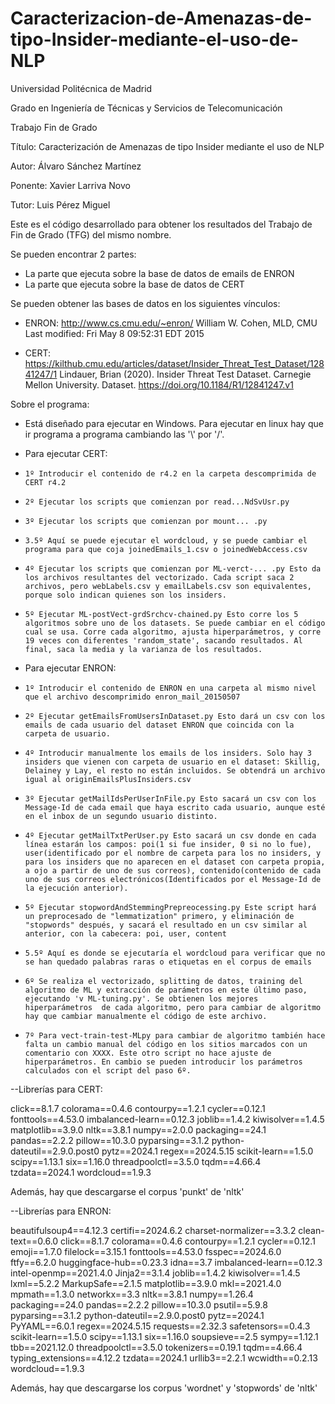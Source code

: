 # Caracterizacion-de-Amenazas-de-tipo-Insider-mediante-el-uso-de-NLP
Universidad Politécnica de Madrid

Grado en Ingeniería de Técnicas y Servicios de Telecomunicación

Trabajo Fin de Grado

Título: Caracterización de Amenazas de tipo Insider mediante el uso de NLP

Autor: Álvaro Sánchez Martínez

Ponente: Xavier Larriva Novo

Tutor: Luis Pérez Miguel

Este es el código desarrollado para obtener los resultados del Trabajo de Fin de Grado (TFG) del mismo nombre.

Se pueden encontrar 2 partes:
  -  La parte que ejecuta sobre la base de datos de emails de ENRON
  -  La parte que ejecuta sobre la base de datos de CERT

Se pueden obtener las bases de datos en los siguientes vínculos:

  -  ENRON: http://www.cs.cmu.edu/~enron/
            William W. Cohen, MLD, CMU Last modified: Fri May 8 09:52:31 EDT 2015

  -  CERT: https://kilthub.cmu.edu/articles/dataset/Insider_Threat_Test_Dataset/12841247/1
           Lindauer, Brian (2020). Insider Threat Test Dataset. Carnegie Mellon University. Dataset. https://doi.org/10.1184/R1/12841247.v1


Sobre el programa:
  - Está diseñado para ejecutar en Windows. Para ejecutar en linux hay que ir programa a programa cambiando las '\\' por '/'.

  - Para ejecutar CERT:
  -     1º Introducir el contenido de r4.2 en la carpeta descomprimida de CERT r4.2
  -     2º Ejecutar los scripts que comienzan por read...NdSvUsr.py
  -     3º Ejecutar los scripts que comienzan por mount... .py
  -     3.5º Aquí se puede ejecutar el wordcloud, y se puede cambiar el programa para que coja joinedEmails_1.csv o joinedWebAccess.csv
  -     4º Ejecutar los scripts que comienzan por ML-verct-... .py Esto da los archivos resultantes del vectorizado. Cada script saca 2 archivos, pero webLabels.csv y emailLabels.csv son equivalentes, porque solo indican quienes son los insiders.
  -     5º Ejecutar ML-postVect-grdSrchcv-chained.py Esto corre los 5 algoritmos sobre uno de los datasets. Se puede cambiar en el código cual se usa. Corre cada algoritmo, ajusta hiperparámetros, y corre 19 veces con diferentes 'random_state', sacando resultados. Al final, saca la media y la varianza de los resultados.


 - Para ejecutar ENRON:
 -     1º Introducir el contenido de ENRON en una carpeta al mismo nivel que el archivo descomprimido enron_mail_20150507
 -     2º Ejecutar getEmailsFromUsersInDataset.py Esto dará un csv con los emails de cada usuario del dataset ENRON que coincida con la carpeta de usuario.
 -     4º Introducir manualmente los emails de los insiders. Solo hay 3 insiders que vienen con carpeta de usuario en el dataset: Skillig, Delainey y Lay, el resto no están incluidos. Se obtendrá un archivo igual al originEmailsPlusInsiders.csv 
 -     3º Ejecutar getMailIdsPerUserInFile.py Esto sacará un csv con los Message-Id de cada email que haya escrito cada usuario, aunque esté en el inbox de un segundo usuario distinto.
 -     4º Ejecutar getMailTxtPerUser.py Esto sacará un csv donde en cada línea estarán los campos: poi(1 si fue insider, 0 si no lo fue), user(identificado por el nombre de carpeta para los no insiders, y para los insiders que no aparecen en el dataset con carpeta propia, a ojo a partir de uno de sus correos), contenido(contenido de cada uno de sus correos electrónicos(Identificados por el Message-Id de la ejecución anterior).
 -     5º Ejecutar stopwordAndStemmingPrepreocessing.py Este script hará un preprocesado de "lemmatization" primero, y eliminación de "stopwords" después, y sacará el resultado en un csv similar al anterior, con la cabecera: poi, user, content
 -     5.5º Aquí es donde se ejecutaría el wordcloud para verificar que no se han quedado palabras raras o etiquetas en el corpus de emails
 -     6º Se realiza el vectorizado, splitting de datos, training del algoritmo de ML y extracción de parámetros en este último paso, ejecutando 'v ML-tuning.py'. Se obtienen los mejores hiperparámetros  de cada algoritmo, pero para cambiar de algoritmo hay que cambiar manualmente el código de este archivo.
 -     7º Para vect-train-test-MLpy para cambiar de algoritmo también hace falta un cambio manual del código en los sitios marcados con un comentario con XXXX. Este otro script no hace ajuste de hiperparámetros. En cambio se pueden introducir los parámetros calculados con el script del paso 6º.


--Librerías para CERT:

click==8.1.7
colorama==0.4.6
contourpy==1.2.1
cycler==0.12.1
fonttools==4.53.0
imbalanced-learn==0.12.3
joblib==1.4.2
kiwisolver==1.4.5
matplotlib==3.9.0
nltk==3.8.1
numpy==2.0.0
packaging==24.1
pandas==2.2.2
pillow==10.3.0
pyparsing==3.1.2
python-dateutil==2.9.0.post0
pytz==2024.1
regex==2024.5.15
scikit-learn==1.5.0
scipy==1.13.1
six==1.16.0
threadpoolctl==3.5.0
tqdm==4.66.4
tzdata==2024.1
wordcloud==1.9.3

Además, hay que descargarse el corpus 'punkt' de 'nltk'


--Librerías para ENRON:

beautifulsoup4==4.12.3
certifi==2024.6.2
charset-normalizer==3.3.2
clean-text==0.6.0
click==8.1.7
colorama==0.4.6
contourpy==1.2.1
cycler==0.12.1
emoji==1.7.0
filelock==3.15.1
fonttools==4.53.0
fsspec==2024.6.0
ftfy==6.2.0
huggingface-hub==0.23.3
idna==3.7
imbalanced-learn==0.12.3
intel-openmp==2021.4.0
Jinja2==3.1.4
joblib==1.4.2
kiwisolver==1.4.5
lxml==5.2.2
MarkupSafe==2.1.5
matplotlib==3.9.0
mkl==2021.4.0
mpmath==1.3.0
networkx==3.3
nltk==3.8.1
numpy==1.26.4
packaging==24.0
pandas==2.2.2
pillow==10.3.0
psutil==5.9.8
pyparsing==3.1.2
python-dateutil==2.9.0.post0
pytz==2024.1
PyYAML==6.0.1
regex==2024.5.15
requests==2.32.3
safetensors==0.4.3
scikit-learn==1.5.0
scipy==1.13.1
six==1.16.0
soupsieve==2.5
sympy==1.12.1
tbb==2021.12.0
threadpoolctl==3.5.0
tokenizers==0.19.1
tqdm==4.66.4
typing_extensions==4.12.2
tzdata==2024.1
urllib3==2.2.1
wcwidth==0.2.13
wordcloud==1.9.3

Además, hay que descargarse los corpus 'wordnet' y 'stopwords' de 'nltk'

